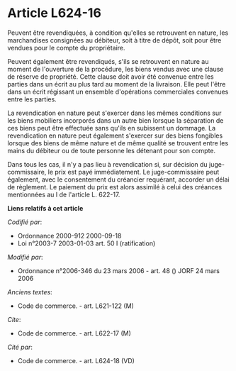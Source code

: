 # Article L624-16

Peuvent être revendiquées, à condition qu'elles se retrouvent en nature, les marchandises consignées au débiteur, soit à
titre de dépôt, soit pour être vendues pour le compte du propriétaire.

Peuvent également être revendiqués, s'ils se retrouvent en nature au moment de l'ouverture de la procédure, les biens vendus
avec une clause de réserve de propriété. Cette clause doit avoir été convenue entre les parties dans un écrit au plus tard au
moment de la livraison. Elle peut l'être dans un écrit régissant un ensemble d'opérations commerciales convenues entre les
parties.

La revendication en nature peut s'exercer dans les mêmes conditions sur les biens mobiliers incorporés dans un autre bien
lorsque la séparation de ces biens peut être effectuée sans qu'ils en subissent un dommage. La revendication en nature peut
également s'exercer sur des biens fongibles lorsque des biens de même nature et de même qualité se trouvent entre les mains
du débiteur ou de toute personne les détenant pour son compte.

Dans tous les cas, il n'y a pas lieu à revendication si, sur décision du juge-commissaire, le prix est payé immédiatement. Le
juge-commissaire peut également, avec le consentement du créancier requérant, accorder un délai de règlement. Le paiement du
prix est alors assimilé à celui des créances mentionnées au I de l'article L. 622-17.

**Liens relatifs à cet article**

_Codifié par_:

  - Ordonnance 2000-912 2000-09-18
  - Loi n°2003-7 2003-01-03 art. 50 I (ratification)

_Modifié par_:

  - Ordonnance n°2006-346 du 23 mars 2006 - art. 48 () JORF 24 mars 2006

_Anciens textes_:

  - Code de commerce. - art. L621-122 (M)

_Cite_:

  - Code de commerce. - art. L622-17 (M)

_Cité par_:

  - Code de commerce. - art. L624-18 (VD)
